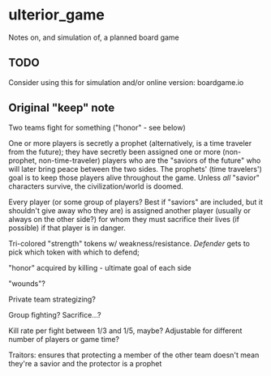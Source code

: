 # ulterior_game
Notes on, and simulation of, a planned board game

## TODO 
Consider using this for simulation and/or online version: boardgame.io

## Original "keep" note

Two teams fight for something ("honor" - see below) 

One or more players is secretly a prophet (alternatively, is a time traveler from the future); they have secretly been assigned one or more (non-prophet, non-time-traveler) players who are the "saviors of the future" who will later bring peace between the two sides. The prophets' (time travelers') goal is to keep those players alive throughout the game. Unless *all* "savior" characters survive, the civilization/world is doomed. 

Every player (or some group of players? Best if "saviors" are included, but it shouldn't give away who they are) is assigned another player (usually or always on the other side?) for whom they must sacrifice their lives (if possible) if that player is in danger. 

Tri-colored "strength" tokens w/ weakness/resistance. *Defender* gets to pick which token with which to defend; 

"honor" acquired by killing - ultimate goal of each side 

"wounds"? 

Private team strategizing? 

Group fighting? Sacrifice...? 

Kill rate per fight between 1/3 and 1/5, maybe? Adjustable for different number of players or game time? 

Traitors: ensures that protecting a member of the other team doesn't mean they're a savior and the protector is a prophet 
